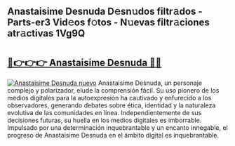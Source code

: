 ## Anastaisime Desnuda D𝚎sn𝚞dos filtr𝚊dos - Parts-er3 Vid𝚎os f𝚘tos - N𝚞evas filtr𝚊ciones atr𝚊ctivas 1Vg9Q

# <h2><a href="http://mb358y8.tromn.icu/?c=Anastaisime+Desnuda">🔗👉👉👉 Anastaisime Desnuda 🔗🔗</a></h2>

[![Anastaisime Desnuda nuevo](https://i.imgur.com/pEAQMta.gif)](http://mb358y8.tromn.icu/?c=Anastaisime+Desnuda)
Anastaisime Desnuda, un personaje complejo y polarizador, elude la comprensión fácil. Su uso pionero de los medios digitales para la autoexpresión ha cautivado y enfurecido a los observadores, generando debates sobre ética, identidad y la naturaleza evolutiva de las comunidades en línea. Independientemente de sus decisiones futuras, su huella en los medios digitales es imborrable. Impulsado por una determinación inquebrantable y un encanto innegable, el progreso de Anastaisime Desnuda en el ámbito digital es inquebrantable.
